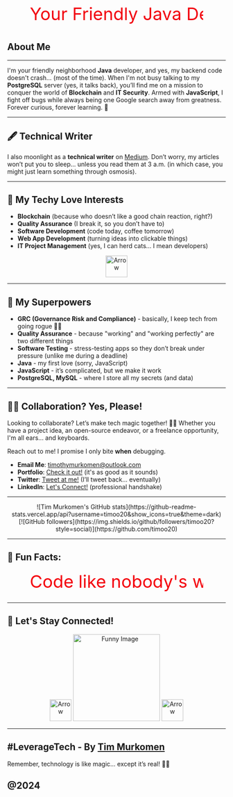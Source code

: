 <!-- Profile Header with Rotating Funny Text -->
<p align="center">
  <svg xmlns="http://www.w3.org/2000/svg" width="400" height="60">
    <text x="0" y="40" font-size="40" fill="black">
      Your Friendly Java Developer
      <animate attributeName="fill" values="red;blue;green;orange;purple;red" dur="5s" repeatCount="indefinite"/>
    </text>
  </svg>
</p>

## About Me 
---
I'm your friendly neighborhood **Java** developer, and yes, my backend code doesn't crash... (most of the time). When I'm not busy talking to my **PostgreSQL** server (yes, it talks back), you’ll find me on a mission to conquer the world of **Blockchain** and **IT Security**. Armed with **JavaScript**, I fight off bugs while always being one Google search away from greatness. Forever curious, forever learning. 🚀

---

## 🖋️ Technical Writer
I also moonlight as a **technical writer** on [Medium](https://medium.com/@timmurkomen). Don’t worry, my articles won’t put you to sleep... unless you read them at 3 a.m. (in which case, you might just learn something through osmosis).

---

## 💞️ My Techy Love Interests
- **Blockchain** (because who doesn’t like a good chain reaction, right?)
- **Quality Assurance** (I break it, so you don’t have to)
- **Software Development** (code today, coffee tomorrow)
- **Web App Development** (turning ideas into clickable things)
- **IT Project Management** (yes, I can herd cats... I mean developers)

<p align="center">
  <img src="https://img.icons8.com/ios/50/000000/right.png" alt="Arrow" width="50" />
</p>

---

## 🌱 My Superpowers
- **GRC (Governance Risk and Compliance)** - basically, I keep tech from going rogue 🦸‍♂️
- **Quality Assurance** - because "working" and "working perfectly" are two different things
- **Software Testing** - stress-testing apps so they don’t break under pressure (unlike me during a deadline)
- **Java** - my first love (sorry, JavaScript)
- **JavaScript** - it’s complicated, but we make it work
- **PostgreSQL, MySQL** - where I store all my secrets (and data)

---

## 🤝💼 Collaboration? Yes, Please!
Looking to collaborate? Let’s make tech magic together! 🎩✨ Whether you have a project idea, an open-source endeavor, or a freelance opportunity, I'm all ears... and keyboards.

Reach out to me! I promise I only bite **when** debugging.
- **Email Me**: [timothymurkomen@outlook.com](mailto:timothymurkomen@outlook.com)
- **Portfolio**: [Check it out!](https://timmurkomen.com) (it's as good as it sounds)
- **Twitter**: [Tweet at me!](https://x.com/Tim_Murkomen) (I’ll tweet back... eventually)
- **LinkedIn**: [Let's Connect!](https://linkedin.com/in/timoo20) (professional handshake)

---

<p align="center">
  ![Tim Murkomen's GitHub stats](https://github-readme-stats.vercel.app/api?username=timoo20&show_icons=true&theme=dark)
  <br>
  [![GitHub followers](https://img.shields.io/github/followers/timoo20?style=social)](https://github.com/timoo20)
</p>

---

## 🔄 Fun Facts:
<p align="center">
  <svg xmlns="http://www.w3.org/2000/svg" width="400" height="60">
    <text x="0" y="40" font-size="40" fill="orange">
      Code like nobody's watching, debug like it's a high-stakes game! 
      <animate attributeName="fill" values="red;blue;green;purple;yellow;red" dur="6s" repeatCount="indefinite"/>
    </text>
  </svg>
</p>

---

## 🚀 Let's Stay Connected!
<p align="center">
  <img src="https://img.icons8.com/ios/50/000000/right.png" alt="Arrow" width="50" />
  <img src="https://img.icons8.com/ios/500/000000/tech-support.png" alt="Funny Image" width="200" />
  <img src="https://img.icons8.com/ios/50/000000/right.png" alt="Arrow" width="50" />
</p>

---

## #LeverageTech - By [Tim Murkomen](https://timmurkomen.com/)
Remember, technology is like magic... except it’s real! 🎩✨

@2024
---
